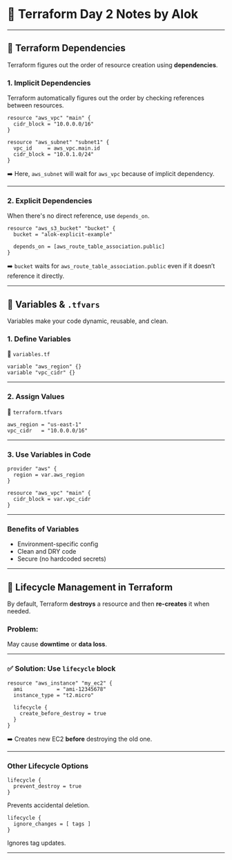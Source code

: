 
# 📘 Terraform Day 2 Notes by Alok

---

## 🔁 Terraform Dependencies

Terraform figures out the order of resource creation using **dependencies**.

### 1. Implicit Dependencies
Terraform automatically figures out the order by checking references between resources.

```hcl
resource "aws_vpc" "main" {
  cidr_block = "10.0.0.0/16"
}

resource "aws_subnet" "subnet1" {
  vpc_id     = aws_vpc.main.id
  cidr_block = "10.0.1.0/24"
}
```

➡️ Here, `aws_subnet` will wait for `aws_vpc` because of implicit dependency.

---

### 2. Explicit Dependencies
When there's no direct reference, use `depends_on`.

```hcl
resource "aws_s3_bucket" "bucket" {
  bucket = "alok-explicit-example"

  depends_on = [aws_route_table_association.public]
}
```

➡️ `bucket` waits for `aws_route_table_association.public` even if it doesn’t reference it directly.

---

## 🧩 Variables & `.tfvars`

Variables make your code dynamic, reusable, and clean.

### 1. Define Variables
📄 `variables.tf`
```hcl
variable "aws_region" {}
variable "vpc_cidr" {}
```

---

### 2. Assign Values
📄 `terraform.tfvars`
```hcl
aws_region = "us-east-1"
vpc_cidr   = "10.0.0.0/16"
```

---

### 3. Use Variables in Code
```hcl
provider "aws" {
  region = var.aws_region
}

resource "aws_vpc" "main" {
  cidr_block = var.vpc_cidr
}
```

---

### Benefits of Variables

- Environment-specific config
- Clean and DRY code
- Secure (no hardcoded secrets)

---

## 🔄 Lifecycle Management in Terraform

By default, Terraform **destroys** a resource and then **re-creates** it when needed.

### Problem:
May cause **downtime** or **data loss**.

---

### ✅ Solution: Use `lifecycle` block

```hcl
resource "aws_instance" "my_ec2" {
  ami           = "ami-12345678"
  instance_type = "t2.micro"

  lifecycle {
    create_before_destroy = true
  }
}
```

➡️ Creates new EC2 **before** destroying the old one.

---

### Other Lifecycle Options

```hcl
lifecycle {
  prevent_destroy = true
}
```
Prevents accidental deletion.

```hcl
lifecycle {
  ignore_changes = [ tags ]
}
```
Ignores tag updates.

---

